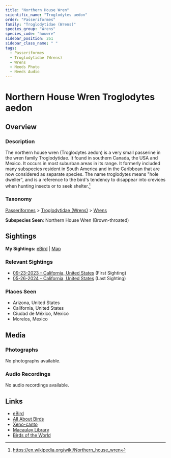 ```yaml
---
title: "Northern House Wren"
scientific_name: "Troglodytes aedon"
order: "Passeriformes"
family: "Troglodytidae (Wrens)"
species_group: "Wrens"
species_code: "houwre"
sidebar_position: 261
sidebar_class_name: " "
tags: 
  - Passeriformes
  - Troglodytidae (Wrens)
  - Wrens
  - Needs Photo
  - Needs Audio
---
```


# Northern House Wren <span className='sci_name'>Troglodytes aedon</span>

## Overview

### Description
The northern house wren (Troglodytes aedon) is a very small passerine in the wren family Troglodytidae. It found in southern Canada, the USA and Mexico. It occurs in most suburban areas in its range. It formerly included many subspecies resident in South America and in the Caribbean that are now considered as separate species. The name troglodytes means "hole dweller", and is a reference to the bird's tendency to disappear into crevices when hunting insects or to seek shelter.[^1]

[^1]: https://en.wikipedia.org/wiki/Northern_house_wren

### Taxonomy
[Passeriformes](/tags/passeriformes) > [Troglodytidae (Wrens)](/tags/troglodytidae-wrens) > [Wrens](/tags/wrens)

**Subspecies Seen**: Northern House Wren (Brown-throated)


## Sightings

**My Sightings:** [eBird](https://ebird.org/lifelist?r=world&time=life&spp=houwre) | [Map](/map?species_code=houwre)

### Relevant Sightings

* [09-23-2023 - California, United States](https://ebird.org/checklist/S150584251) (First Sighting)
* [05-26-2024 - California, United States](https://ebird.org/checklist/S177248811) (Last Sighting)

### Places Seen

* Arizona, United States
* California, United States
* Ciudad de México, Mexico
* Morelos, Mexico



## Media
### Photographs
No photographs available.

### Audio Recordings
No audio recordings available.

## Links
* [eBird](https://ebird.org/species/houwre) 
* [All About Birds](https://www.allaboutbirds.org/guide/houwre) 
* [Xeno-canto](https://www.xeno-canto.org/species/troglodytes-aedon) 
* [Macaulay Library](https://search.macaulaylibrary.org/catalog?taxonCode=houwre&sort=rating_rank_desc)
* [Birds of the World](https://birdsoftheworld.org/bow/species/houwre)
